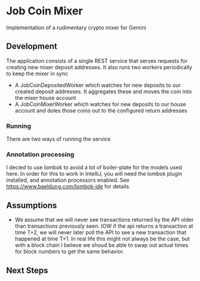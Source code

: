 # Job Coin Mixer
Implementation of a rudimentary crypto mixer for Gemini

## Development
The application consists of a single REST service that serves requests for creating new mixer deposit addresses. 
It also runs two workers periodically to keep the mixer in sync
* A JobCoinDepositedWorker which watches for new deposits to our created deposit addresses. It aggregates these and 
moves the coin into the mixer house account
* A JobCoinMixerWorker which watches for new deposits to our house account and doles those coins out to the configured return addresses

### Running
There are two ways of running the service

### Annotation processing
I decied to use lombok to avoid a lot of boiler-plate for the models used here. In order for this to work in IntelliJ,
you will need the lombok plugin installed, and annotation processors enabled. See https://www.baeldung.com/lombok-ide 
for details. 

## Assumptions
* We assume that we will never see transactions returned by the API older than transactions previously seen. IOW if
the api returns a transaction at time T+2, we will never later poll the API to see a new transaction that happened at 
time T+1. In real life this might not always be the case, but with a block chain I believe we shoud be able to swap out
actual times for block numbers to get the same behavior. 

## Next Steps
